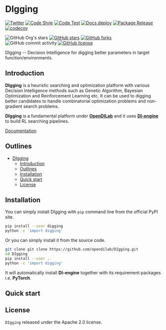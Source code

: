 # DIgging

[![Twitter](https://img.shields.io/twitter/url?style=social&url=https%3A%2F%2Ftwitter.com%2Fopendilab)](https://twitter.com/opendilab)
[![Code Style](https://github.com/opendilab/digging/actions/workflows/style.yml/badge.svg)]()
[![Code Test](https://github.com/opendilab/digging/actions/workflows/test.yml/badge.svg)](https://github.com/opendilab/DIgging/actions?query=workflow%3A%22Code+Test%22)
[![Docs deploy](https://github.com/opendilab/digging/actions/workflows/doc.yml/badge.svg)](https://github.com/opendilab/DIgging/actions/workflows/doc.yml?query=workflow%3A%22Code+Test%22)
[![Package Release](https://github.com/HansBug/hbayes/workflows/Package%20Release/badge.svg)](https://github.com/opendilab/DIgging/actions/workflows/release.yml?query=workflow%3A%22Code+Test%22)
[![codecov](https://img.shields.io/codecov/c/github/opendilab/digging)](https://img.shields.io/codecov/c/github/opendilab/digging)

![GitHub Org's stars](https://img.shields.io/github/stars/opendilab)
[![GitHub stars](https://img.shields.io/github/stars/opendilab/digging)](https://github.com/opendilan/digging/stargazers)
[![GitHub forks](https://img.shields.io/github/forks/opendilab/digging)](https://github.com/opendilab/digging/network)
![GitHub commit activity](https://img.shields.io/github/commit-activity/m/opendilab/digging)
[![GitHub license](https://img.shields.io/github/license/opendilab/digging)](https://github.com/opendilab/digging/blob/master/LICENSE)


DIgging -- Decision Intelligence for digging better parameters in target function/environments.


## Introduction

**DIgging** is a heuristic searching and optimization platform with various Decision Intelligence methods such as Genetic Algorithm, Bayesian Optimization and Reinforcement Learning etc. It can be used to digging better candidates to handle combinatorial optimization problems and non-gradient search problems.

**DIgging** is a fundamental platform under [**OpenDILab**](http://opendilab.org/) and it uses [**DI-engine**](https://github.com/opendilab/DI-engine) to build RL searching pipelines.

[Documentation](https://opendilab.github.io/DIgging/index.html)


## Outlines
- [DIgging](#digging)
  - [Introduction](#introduction)
  - [Outlines](#outlines)
  - [Installation](#installation)
  - [Quick start](#quick-start)
  - [License](#license)


## Installation

You can simply install DIgging with `pip` command line from the official PyPI site.

```bash
pip install --user digging
python -c 'import digging'
```

Or you can simply install it from the source code.

```bash
git clone git clone https://github.com/opendilab/DIgging.git
cd DIgging
pip install --user .
python -c 'import digging'
```

It will automatically install **DI-engine** together with its requirement packages i.e. **PyTorch**.

## Quick start

## License

`DIgging` released under the Apache 2.0 license.

